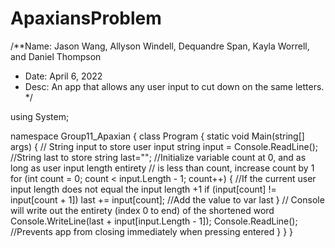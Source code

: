 # ApaxiansProblem
/**Name: Jason Wang, Allyson Windell, Dequandre Span, Kayla Worrell, and Daniel Thompson
 * Date: April 6, 2022
 * Desc: An app that allows any user input to cut down on the same letters.
 */

using System;

namespace Group11_Apaxian
{
    class Program
    {
        static void Main(string[] args)
        {
            // String input to store user input
            string input = Console.ReadLine();
            //String last to store
            string last="";
            //Initialize variable count at 0, and as long as user input length entirety
            // is less than count, increase count by 1
            for (int count = 0; count < input.Length - 1; count++)
            {
                //If the current user input length does not equal the input length +1
                if (input[count] != input[count + 1])
                    last += input[count];
                //Add the value to var last
            }
            // Console will write out the entirety (index 0 to end) of the shortened word
            Console.WriteLine(last + input[input.Length - 1]);
            Console.ReadLine();
            //Prevents app from closing immediately when pressing entered
        }
    }
}
